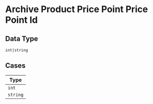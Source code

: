 
# Archive Product Price Point Price Point Id

## Data Type

`int|string`

## Cases

| Type |
|  --- |
| `int` |
| `string` |

